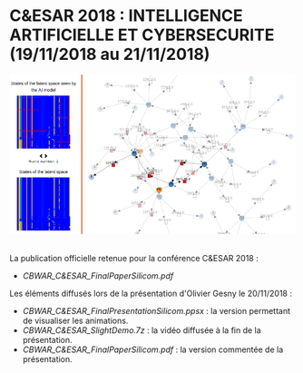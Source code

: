 # C&ESAR 2018 : INTELLIGENCE ARTIFICIELLE ET CYBERSECURITE (19/11/2018 au 21/11/2018)

<div align="center">
  <img src="https://github.com/silicom-ia/CESAR_2018/blob/master/CbwarDecision.gif"><br><br>
</div>

La publication officielle retenue pour la conférence C&ESAR 2018 :
* _CBWAR_C&ESAR_FinalPaperSilicom.pdf_


Les éléments diffusés lors de la présentation d'Olivier Gesny le 20/11/2018 :
* _CBWAR_C&ESAR_FinalPresentationSilicom.ppsx_ : la version permettant de visualiser les animations.
* _CBWAR_C&ESAR_SlightDemo.7z_ : la vidéo diffusée à la fin de la présentation.
* _CBWAR_C&ESAR_FinalPaperSilicom.pdf_ : la version commentée de la présentation.

